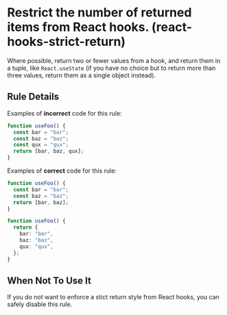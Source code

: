 # Restrict the number of returned items from React hooks. (react-hooks-strict-return)

Where possible, return two or fewer values from a hook, and return them in a tuple, like `React.useState` (if you have no choice but to return more than three values, return them as a single object instead).

## Rule Details

Examples of **incorrect** code for this rule:

```ts
function useFoo() {
  const bar = "bar";
  const baz = "baz";
  const qux = "qux";
  return [bar, baz, qux];
}
```

Examples of **correct** code for this rule:

```ts
function useFoo() {
  const bar = "bar";
  const baz = "baz";
  return [bar, baz];
}
```

```ts
function useFoo() {
  return {
    bar: "bar",
    baz: "baz",
    qux: "qux",
  };
}
```

## When Not To Use It

If you do not want to enforce a stict return style from React hooks, you can safely disable this rule.
